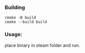 ### Building

```
cmake -B build
cmake --build build
```

### Usage:

place binary in steam folder and run.